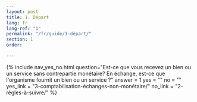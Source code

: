 ```yaml
---
layout: post
title: 1. Départ
lang: fr
lang-ref: "1"
permalink: "/fr/guide/1-départ/"
section: 1
order: 

---
```

{% include nav_yes_no.html question="Est-ce que vous recevez un bien ou un service sans contrepartie monétaire?
En échange, est-ce que l'organisme fournit un bien ou un service ?" answer = 1
yes = ""
no = ""
yes_link = "3-comptabilisation-échanges-non-monétaire/"
no_link = "2-règles-à-suivre/"
%}